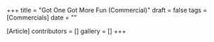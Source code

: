 +++
title = "Got One Got More Fun (Commercial)"
draft = false
tags = [Commercials]
date = ""

[Article]
contributors = []
gallery = []
+++